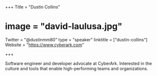 +++
Title = "Dustin Collins"
# image = "david-laulusa.jpg"
Twitter = "@dustinmm80"
type = "speaker"
linktitle = ["dustin-collins"]
Website = "https://www.cyberark.com"

+++

Software engineer and developer advocate at CyberArk. Interested in the culture and tools that enable high-performing teams and organizations.

